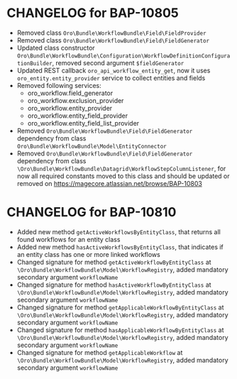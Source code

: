 CHANGELOG for BAP-10805
=======================
* Removed class `Oro\Bundle\WorkflowBundle\Field\FieldProvider`
* Removed class `Oro\Bundle\WorkflowBundle\Field\FieldGenerator`
* Updated class constructor `Oro\Bundle\WorkflowBundle\Configuration\WorkflowDefinitionConfigurationBuilder`, removed second argument `$fieldGenerator`
* Updated REST callback `oro_api_workflow_entity_get`, now it uses `oro_entity.entity_provider` service to collect entities and fields
* Removed following services:
    * oro_workflow.field_generator
    * oro_workflow.exclusion_provider
    * oro_workflow.entity_provider
    * oro_workflow.entity_field_provider
    * oro_workflow.entity_field_list_provider
* Removed `Oro\Bundle\WorkflowBundle\Field\FieldGenerator` dependency from class `Oro\Bundle\WorkflowBundle\Model\EntityConnector`
* Removed `Oro\Bundle\WorkflowBundle\Field\FieldGenerator` dependency from class ``\Oro\Bundle\WorkflowBundle\Datagrid\WorkflowStepColumnListener``, for now all required constants moved to this class and should be updated or removed on https://magecore.atlassian.net/browse/BAP-10803

CHANGELOG for BAP-10810
=======================
* Added new method `getActiveWorkflowsByEntityClass`, that returns all found workflows for an entity class
* Added new method `hasActiveWorkflowsByEntityClass`, that indicates if an entity class has one or more linked workflows
* Changed signature for method `getActiveWorkflowByEntityClass` at `\Oro\Bundle\WorkflowBundle\Model\WorkflowRegistry`, added mandatory secondary argument `workflowName`
* Changed signature for method `hasActiveWorkflowByEntityClass` at `\Oro\Bundle\WorkflowBundle\Model\WorkflowRegistry`, added mandatory secondary argument `workflowName`
* Changed signature for method `getApplicableWorkflowByEntityClass` at `\Oro\Bundle\WorkflowBundle\Model\WorkflowRegistry`, added mandatory secondary argument `workflowName`
* Changed signature for method `hasApplicableWorkflowByEntityClass` at `\Oro\Bundle\WorkflowBundle\Model\WorkflowRegistry`, added mandatory secondary argument `workflowName`
* Changed signature for method `getApplicableWorkflow` at `\Oro\Bundle\WorkflowBundle\Model\WorkflowRegistry`, added mandatory secondary argument `workflowName`